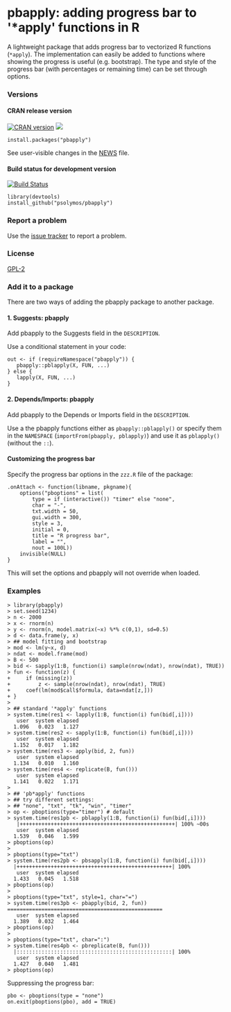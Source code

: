 # pbapply: adding progress bar to '*apply' functions in R

A lightweight package that adds
progress bar to vectorized R functions
(`*apply`). The implementation can easily be added
to functions where showing the progress is
useful (e.g. bootstrap). The type and style of the 
progress bar (with percentages or remaining time)
can be set through options.

### Versions

#### CRAN release version

[![CRAN version](http://www.r-pkg.org/badges/version/pbapply)](http://cran.rstudio.com/web/packages/pbapply/index.html) [![](http://cranlogs.r-pkg.org/badges/grand-total/pbapply)](http://cran.rstudio.com/web/packages/pbapply/index.html)

```
install.packages("pbapply")
```

See user-visible changes in the [NEWS](https://github.com/psolymos/pbapply/blob/master/NEWS.md) file.

#### Build status for development version

[![Build Status](https://travis-ci.org/psolymos/pbapply.svg?branch=master)](https://travis-ci.org/psolymos/pbapply)

```
library(devtools)
install_github("psolymos/pbapply")
```

### Report a problem

Use the [issue tracker](https://github.com/psolymos/pbapply/issues)
to report a problem.

### License

[GPL-2](http://www.gnu.org/licenses/old-licenses/gpl-2.0.en.html)

### Add it to a package

There are two ways of adding the pbapply package to another package.

#### 1. Suggests: pbapply

Add pbapply to the Suggests field in the `DESCRIPTION`.

Use a conditional statement in your code:

```
out <- if (requireNamespace("pbapply")) {
   pbapply::pblapply(X, FUN, ...)
} else {
   lapply(X, FUN, ...)
}
```

#### 2. Depends/Imports: pbapply

Add pbapply to the Depends or Imports field in the `DESCRIPTION`.

Use a the pbapply functions either as `pbapply::pblapply()` or specify them in the `NAMESPACE` (`importFrom(pbapply, pblapply)`) and
use it as `pblapply()` (without the `::`).

#### Customizing the progress bar

Specify the progress bar options in the `zzz.R` file of the package:

```
.onAttach <- function(libname, pkgname){
    options("pboptions" = list(
        type = if (interactive()) "timer" else "none",
        char = "-",
        txt.width = 50,
        gui.width = 300,
        style = 3,
        initial = 0,
        title = "R progress bar",
        label = "",
        nout = 100L))
    invisible(NULL)
}
```

This will set the options and pbapply will not override when loaded.

### Examples

```
> library(pbapply)
> set.seed(1234)
> n <- 2000
> x <- rnorm(n)
> y <- rnorm(n, model.matrix(~x) %*% c(0,1), sd=0.5)
> d <- data.frame(y, x)
> ## model fitting and bootstrap
> mod <- lm(y~x, d)
> ndat <- model.frame(mod)
> B <- 500
> bid <- sapply(1:B, function(i) sample(nrow(ndat), nrow(ndat), TRUE))
> fun <- function(z) {
+     if (missing(z))
+         z <- sample(nrow(ndat), nrow(ndat), TRUE)
+     coef(lm(mod$call$formula, data=ndat[z,]))
+ }
> 
> ## standard '*apply' functions
> system.time(res1 <- lapply(1:B, function(i) fun(bid[,i])))
   user  system elapsed 
  1.096   0.023   1.127 
> system.time(res2 <- sapply(1:B, function(i) fun(bid[,i])))
   user  system elapsed 
  1.152   0.017   1.182 
> system.time(res3 <- apply(bid, 2, fun))
   user  system elapsed 
  1.134   0.010   1.160 
> system.time(res4 <- replicate(B, fun()))
   user  system elapsed 
  1.141   0.022   1.171 
> 
> ## 'pb*apply' functions
> ## try different settings:
> ## "none", "txt", "tk", "win", "timer"
> op <- pboptions(type="timer") # default
> system.time(res1pb <- pblapply(1:B, function(i) fun(bid[,i])))
   |++++++++++++++++++++++++++++++++++++++++++++++++++| 100% ~00s         
   user  system elapsed 
  1.539   0.046   1.599 
> pboptions(op)
> 
> pboptions(type="txt")
> system.time(res2pb <- pbsapply(1:B, function(i) fun(bid[,i])))
  |++++++++++++++++++++++++++++++++++++++++++++++++++| 100%
   user  system elapsed 
  1.433   0.045   1.518 
> pboptions(op)
> 
> pboptions(type="txt", style=1, char="=")
> system.time(res3pb <- pbapply(bid, 2, fun))
==================================================
   user  system elapsed 
  1.389   0.032   1.464 
> pboptions(op)
> 
> pboptions(type="txt", char=":")
> system.time(res4pb <- pbreplicate(B, fun()))
  |::::::::::::::::::::::::::::::::::::::::::::::::::| 100%
   user  system elapsed 
  1.427   0.040   1.481 
> pboptions(op)
```

Suppressing the progress bar:

```
pbo <- pboptions(type = "none")
on.exit(pboptions(pbo), add = TRUE)
```
